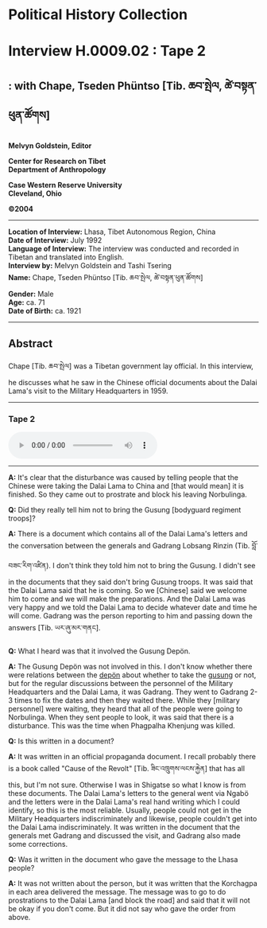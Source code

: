 # Political History Collection  
# Interview H.0009.02 : Tape 2  
##  : with Chape, Tseden Phüntso [Tib. ཆབ་སྤེལ, ཚེ་བསྟན་ཕུན་ཚོགས]  
  
**Melvyn Goldstein, Editor**  

**Center for Research on Tibet**  
**Department of Anthropology**  

**Case Western Reserve University**  
**Cleveland, Ohio**  

**©2004**  

---  
**Location of Interview:** Lhasa, Tibet Autonomous Region, China  
**Date of Interview:** July 1992  
**Language of Interview:** The interview was conducted and recorded in Tibetan and translated into English.  
**Interview by:** Melvyn Goldstein and Tashi Tsering  
**Name:** Chape, Tseden Phüntso [Tib. ཆབ་སྤེལ, ཚེ་བསྟན་ཕུན་ཚོགས]  
**Gender:** Male  
**Age:** ca. 71  
**Date of Birth:** ca. 1921  
  
---  
## Abstract  

 Chape [Tib. ཆབ་སྤེལ] was a Tibetan government lay official. In this interview, he discusses what he saw in the Chinese official documents about the Dalai Lama's visit to the Military Headquarters in 1959.   

---  
### Tape 2  

<audio controls>
<source src="https://tile.loc.gov/storage-services/service/asian/asiantoha/H_0009_02/H_0009_02.mp3" type="audio/mp3">
Your browser does not support the audio element.
</audio>  

---

**A:**  It's clear that the disturbance was caused by telling people that the Chinese were taking the Dalai Lama to China and [that would mean] it is finished. So they came out to prostrate and block his leaving Norbulinga.   

**Q:**  Did they really tell him not to bring the Gusung [bodyguard regiment troops]?   

**A:**  There is a document which contains all of the Dalai Lama's letters and the conversation between the generals and Gadrang Lobsang Rinzin (Tib. བློ་བཟང་རིག་འཛིན). I don't think they told him not to bring the Gusung. I didn't see in the documents that they said don't bring Gusung troops. It was said that the Dalai Lama said that he is coming. So we [Chinese] said we welcome him to come and we will make the preparations. And the Dalai Lama was very happy and we told the Dalai Lama to decide whatever date and time he will come. Gadrang was the person reporting to him and passing down the answers [Tib. ཡར་ཞུ་མར་གནང].   

**Q:**  What I heard was that it involved the Gusung Depön.   

**A:**  The Gusung Depön was not involved in this. I don't know whether there were relations between the <a href="#" data-tooltip="[tib. མདའ་དཔོན] A commander or general in charge of a regiment in the traditional Tibetan Army. If a regiment had only 500 troops, there was usually only one depön, but if there were 1,000 troops, there were usually two.">depön</a> about whether to take the <a href="#" data-tooltip="[tib. སྐུ་སྲུང] 1. Bodyguard. 2. The &quot;Bodyguard&quot; Regiment of the Dalai Lama that was also known as the Kadang (tib. ཀ་དང) Regiment. 2. The Bodyguard Regiment of the Panchen Lama.">gusung</a> or not, but for the regular discussions between the personnel of the Military Headquarters and the Dalai Lama, it was Gadrang. They went to Gadrang 2-3 times to fix the dates and then they waited there. While they [military personnel] were waiting, they heard that all of the people were going to Norbulinga. When they sent people to look, it was said that there is a disturbance. This was the time when Phagpalha Khenjung was killed.   

**Q:**  Is this written in a document?   

**A:**  It was written in an official propaganda document. I recall probably there is a book called "Cause of the Revolt" [Tib. ཟིང་འཁྲུགས་ལངས་རྐྱེན] that has all this, but I'm not sure. Otherwise I was in Shigatse so what I know is from these documents. The Dalai Lama's letters to the general went via Ngabö and the letters were in the Dalai Lama's real hand writing which I could identify, so this is the most reliable. Usually, people could not get in the Military Headquarters indiscriminately and likewise, people couldn't get into the Dalai Lama indiscriminately. It was written in the document that the generals met Gadrang and discussed the visit, and Gadrang also made some corrections.   

**Q:**  Was it written in the document who gave the message to the Lhasa people?   

**A:**  It was not written about the person, but it was written that the Korchagpa in each area delivered the message. The message was to go to do prostrations to the Dalai Lama [and block the road] and said that it will not be okay if you don't come. But it did not say who gave the order from above.   

